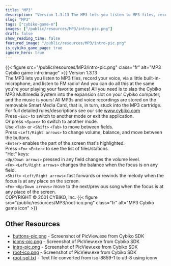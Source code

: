 ```yaml
---
title: "MP3"
description: "Version 1.3.13 The MP3 lets you listen to MP3 files, record your voice, via a little built-in-microphone, and listen to FM radio! And you can do all this at the same you're your playing your favorite games! All you need is to slap the Cybiko MP3 Multimedia System into the expans..."
slug: "MP3"
tags: ["cybiko-game-m"]
images: ["/public/resources/MP3/intro-pic.png"]
draft: false
show_reading_time: false
featured_image: "/public/resources/MP3/intro-pic.png"
is_cybiko_game_page: true
ignore_hero: true
---
```

{{< figure src="/public/resources/MP3/intro-pic.png" class="fr" alt="MP3 Cybiko game intro image" >}}
Version 1.3.13 \
The MP3 lets you listen to MP3 files, record your voice, via a little built-in-microphone, and listen to FM radio! And you can do all this at the same you're your playing your favorite games! All you need is to slap the Cybiko MP3 Multimedia System into the expansion slot on your Cybiko computer, and the music is yours!  All MP3s and voice recordings are stored on the removable Smart Media Card, that is, in turn, stuck into the MP3 cartridge. For full detailed rules/descriptions see our site www.cybiko.com \
Press `<Esc>`  to switch to another mode or exit the application. \
Or press `<Space>`  to switch to another mode. \
Use `<Tab>`  or `<Shift>` `<Tab>`  to move between fields. \
Press `<Left/Right arrows>`  to change volume, balance, and move between the buttons. \
`<Enter>`  enables the part of the screen that's highlighted.  \
Press `<Fn>` `<Enter>`  to see the list of files/stations. \
"Hot" keys: \
`<Up/Down arrows>`  pressed in any field changes the volume level. \
`<Fn>` `<Left/Right arrows>`  changes the balance when the focus is on any field. \
`<Shift>` `<Left/Right arrows>`  fast forwards or rewinds the melody when the focus is at any place on the screen.  \
`<Fn>` `<Up/Down arrows>`  move to the next/previous song when the focus is at any place of the screen.  \
COPYRIGHT © 2001 CYBIKO, Inc. {{< figure src="/public/resources/MP3/root-ico.png" class="fr" alt="MP3 Cybiko game icon" >}}

## Other Resources
* [buttons-pic.png](/public/resources/MP3/buttons-pic.png) - Screenshot of PicView.exe from Cybiko SDK
* [icons-pic.png](/public/resources/MP3/icons-pic.png) - Screenshot of PicView.exe from Cybiko SDK
* [intro-pic.png](/public/resources/MP3/intro-pic.png) - Screenshot of PicView.exe from Cybiko SDK
* [root-ico.png](/public/resources/MP3/root-ico.png) - Screenshot of PicView.exe from Cybiko SDK
* [root-spl.txt](/public/resources/MP3/root-spl.txt) - Text file converted from iso-8859-1 to utf-8 using iconv
